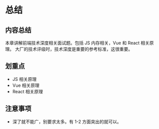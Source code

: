 # 总结

## 内容总结

本章讲解前端技术深度相关面试题。包括 JS 内存相关，Vue 和 React 相关原理。
大厂的技术评级时，技术深度是重要的参考标准，这很重要。

## 划重点

- JS 相关原理
- Vue 相关原理
- React 相关原理

## 注意事项

- 深了就不能广，别要求太多。有 1-2 方面突出的就可以。
